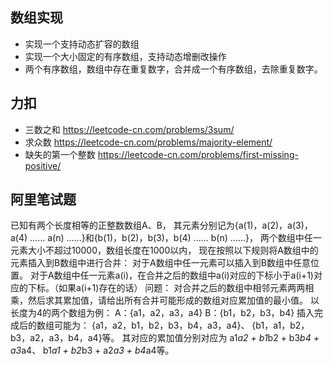 ## 数组实现
* 实现一个支持动态扩容的数组
* 实现一个大小固定的有序数组，支持动态增删改操作
* 两个有序数组，数组中存在重复数字，合并成一个有序数组，去除重复数字。


## 力扣

* 三数之和         https://leetcode-cn.com/problems/3sum/
* 求众数           https://leetcode-cn.com/problems/majority-element/
* 缺失的第一个整数  https://leetcode-cn.com/problems/first-missing-positive/

## 阿里笔试题

已知有两个长度相等的正整数数组A、B，
其元素分别记为{a(1)，a(2)，a(3)，a(4) ...... a(n) ......}和{b(1)，b(2)，b(3)，b(4) ...... b(n) ......}，
两个数组中任一元素大小不超过10000，数组长度在1000以内，
现在按照以下规则将A数组中的元素插入到B数组中进行合并：
对于A数组中任一元素可以插入到B数组中任意位置。
对于A数组中任一元素a(i)，在合并之后的数组中a(i)对应的下标小于a(i+1)对应的下标。（如果a(i+1)存在的话）
问题：
对合并之后的数组中相邻元素两两相乘，然后求其累加值，请给出所有合并可能形成的数组对应累加值的最小值。
以长度为4的两个数组为例：
A：{a1，a2，a3，a4}
B：{b1，b2，b3，b4}
插入完成后的数组可能为：
{a1，a2，b1，b2，b3，b4，a3，a4}、
{b1，a1，b2，b3，a2，a3，b4，a4}等。
其对应的累加值分别对应为
a1*a2 + b1*b2 + b3*b4 + a3*a4、
b1*a1 + b2*b3 + a2*a3 + b4*a4等。